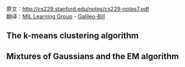 原文：http://cs229.stanford.edu/notes/cs229-notes7.pdf  
翻译：[MIL Learning Group](https://github.com/milLearningGroup/Stanford-CS229-CN) - [Galileo-Bill](https://github.com/Galileo-Bill)

## The k-means clustering algorithm

## Mixtures of Gaussians and the EM algorithm